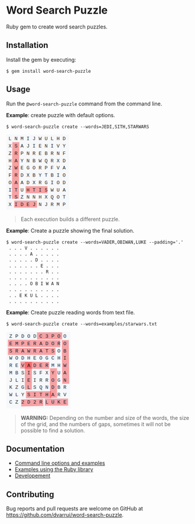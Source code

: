 # Word Search Puzzle

Ruby gem to create word search puzzles.

## Installation

Install the gem by executing:

    $ gem install word-search-puzzle

## Usage

Run the p`word-search-puzzle` command from the command line.

**Example**: create puzzle with default options.

```
$ word-search-puzzle create --words=JEDI,SITH,STARWARS
```
![](docs/images/puzzle-01.png)

> Each execution builds a different puzzle.

**Example**: Create a puzzle showing the final solution. 
```
$ word-search-puzzle create --words=VADER,OBIWAN,LUKE --padding='.'
 . . . V . . . . . .
 . . . . A . . . . .
 . . . . . D . . . .
 . . . . . . E . . .
 . . . . . . . R . .
 . . . . . . . . . .
 . . . . O B I W A N
 . . . . . . . . . .
 . . E K U L . . . .
 . . . . . . . . . .
```

**Example**: Create puzzle reading words from text file.
```
$ word-search-puzzle create --words=examples/starwars.txt                   
```
![](docs/images/puzzle-03.png)

> **WARNING:**
> Depending on the number and size of the words, the size of the grid, and the numbers of gaps, sometimes it will not be possible to find a solution.

## Documentation

* [Command line options and examples](docs/options.md)
* [Examples using the Ruby library](examples/)
* [Developement](docs/development.md)

## Contributing

Bug reports and pull requests are welcome on GitHub at https://github.com/dvarrui/word-search-puzzle.

